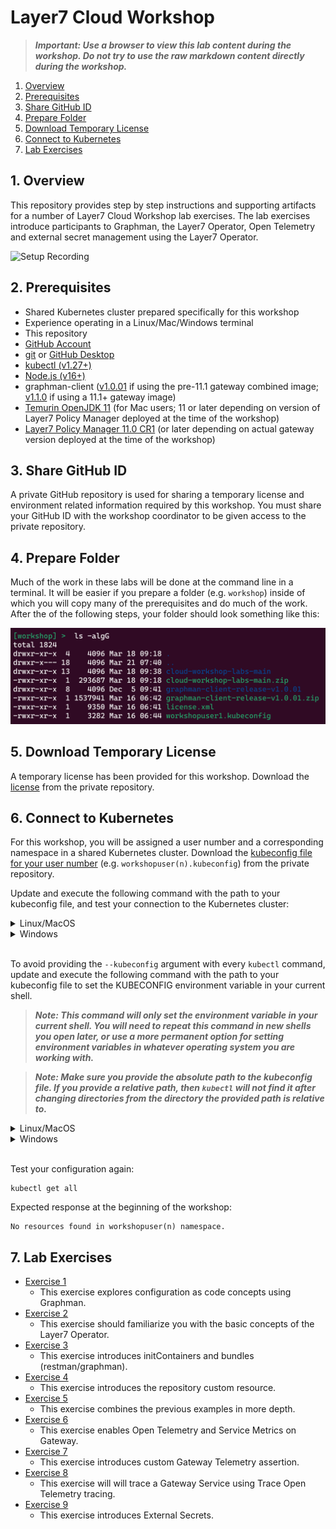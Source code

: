 # Layer7 Cloud Workshop

> _**Important: Use a browser to view this lab content during the workshop. Do not try to use the raw markdown content directly during the workshop.**_

1. [Overview](#1-overview)
1. [Prerequisites](#2-prerequisites)
1. [Share GitHub ID](#3-share-github-id)
1. [Prepare Folder](#4-prepare-folder)
1. [Download Temporary License](#5-download-temporary-license)
1. [Connect to Kubernetes](#6-connect-to-kubernetes)
1. [Lab Exercises](#7-lab-exercises)

## 1. Overview
This repository provides step by step instructions and supporting artifacts for a number of Layer7 Cloud Workshop lab exercises. The lab exercises introduce participants to Graphman, the Layer7 Operator, Open Telemetry and external secret management using the Layer7 Operator.

![Setup Recording](https://github.com/Gazza7205/cloud-workshop-labs/assets/14822430/b62c54ea-ac32-4b63-aaa5-eaa32566c552)


## 2. Prerequisites
- Shared Kubernetes cluster prepared specifically for this workshop
- Experience operating in a Linux/Mac/Windows terminal
- This repository
- [GitHub Account](https://github.com/signup)
- [git](https://git-scm.com/book/en/v2/Getting-Started-Installing-Git) or [GitHub Desktop](https://docs.github.com/en/desktop/installing-and-authenticating-to-github-desktop/installing-github-desktop)
- [kubectl (v1.27+)](https://kubernetes.io/docs/tasks/tools/)
- [Node.js (v16+)](https://nodejs.org/en/download)
- graphman-client ([v1.0.01](https://github.com/Layer7-Community/graphman-client/tree/release/v1.0.01) if using the pre-11.1 gateway combined image; [v1.1.0](https://github.com/Layer7-Community/graphman-client/tree/release/v1.1.00) if using a 11.1+ gateway image)
- [Temurin OpenJDK 11](https://adoptium.net/temurin/releases/?version=11) (for Mac users; 11 or later depending on version of Layer7 Policy Manager deployed at the time of the workshop)
- [Layer7 Policy Manager 11.0 CR1](https://support.broadcom.com/group/ecx/productfiles?sellable=APIENT990&release=11.0&os=MULTI-PLATFORM&servicePk=0000&language=EN) (or later depending on actual gateway version deployed at the time of the workshop)

## 3. Share GitHub ID
A private GitHub repository is used for sharing a temporary license and environment related information required by this workshop. You must share your GitHub ID with the workshop coordinator to be given access to the private repository.

## 4. Prepare Folder
Much of the work in these labs will be done at the command line in a terminal. It will be easier if you prepare a folder (e.g. `workshop`) inside of which you will copy many of the prerequisites and do much of the work. After the of the following steps, your folder should look something like this:

![workshop-folder](resources/workshop-folder.png)

## 5. Download Temporary License
A temporary license has been provided for this workshop. Download the [license](https://github.com/CAAPIM/cloud-workshop-labs-environment/blob/main/cloud-workshop/license.xml) from the private repository.

## 6. Connect to Kubernetes
For this workshop, you will be assigned a user number and a corresponding namespace in a shared Kubernetes cluster. Download the [kubeconfig file for your user number](https://github.com/CAAPIM/cloud-workshop-labs-environment/tree/main/cloud-workshop/attendees) (e.g. `workshopuser(n).kubeconfig`) from the private repository.

Update and execute the following command with the path to your kubeconfig file, and test your connection to the Kubernetes cluster:

<details>
  <summary>Linux/MacOS</summary>

  ```
  kubectl get all --kubeconfig /path/to/workshopuser(n).kubeconfig
  ```

  Expected response at the beginning of the workshop:
  ```
  No resources found in workshopuser(n) namespace.
  ```
</details>
<details>
  <summary>Windows</summary>

  ```
  kubectl get all --kubeconfig c:\path\to\workshopuser(n).kubeconfig
  ```

  Expected response at the beginning of the workshop:
  ```
  No resources found in workshopuser(n) namespace.
  ```
</details>
<br/>

To avoid providing the `--kubeconfig` argument with every `kubectl` command, update and execute the following command with the path to your kubeconfig file to set the KUBECONFIG environment variable in your current shell.

> _**Note: This command will only set the environment variable in your current shell. You will need to repeat this command in new shells you open later, or use a more permanent option for setting environment variables in whatever operating system you are working with.**_

> _**Note: Make sure you provide the absolute path to the kubeconfig file. If you provide a relative path, then `kubectl` will not find it after changing directories from the directory the provided path is relative to.**_

<details>
  <summary>Linux/MacOS</summary>

  ```
  export KUBECONFIG=/absolute/path/to/workshopuser(n).kubeconfig
  ```
</details>
<details>
  <summary>Windows</summary>

  ```    
  set KUBECONFIG=c:\absolute\path\to\workshopuser(n).kubeconfig
  ```
</details>
<br/>

Test your configuration again:
```
kubectl get all
```
Expected response at the beginning of the workshop:
```
No resources found in workshopuser(n) namespace.
```

## 7. Lab Exercises
- [Exercise 1](./lab-exercise1.md)
  - This exercise explores configuration as code concepts using Graphman.
- [Exercise 2](./lab-exercise2.md)
  - This exercise should familiarize you with the basic concepts of the Layer7 Operator.
- [Exercise 3](./lab-exercise3.md)
  - This exercise introduces initContainers and bundles (restman/graphman).
- [Exercise 4](./lab-exercise4.md)
  - This exercise introduces the repository custom resource.
- [Exercise 5](./lab-exercise5.md)
  - This exercise combines the previous examples in more depth.
- [Exercise 6](./lab-exercise6.md)
  - This exercise enables Open Telemetry and Service Metrics on Gateway.
- [Exercise 7](./lab-exercise7.md)
  - This exercise introduces custom Gateway Telemetry assertion.
- [Exercise 8](./lab-exercise8.md)
  - This exercise will will trace a Gateway Service using Trace Open Telemetry tracing.
- [Exercise 9](./lab-exercise9.md)
  - This exercise introduces External Secrets.
